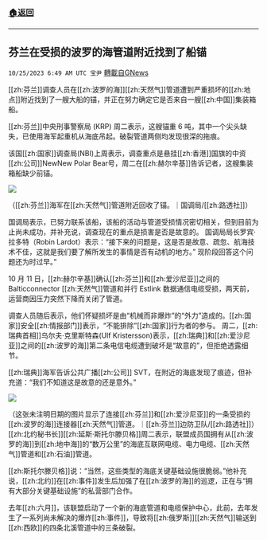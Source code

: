 ###  [:house:返回](README.md)
---


## 芬兰在受损的波罗的海管道附近找到了船锚
`10/25/2023 6:49 AM UTC 宝尹` [轉載自GNews](https://gnews.org/articles/1877781)

[[zh:芬兰]]调查人员在[[zh:波罗的海]][[zh:天然气]]管道遭到严重损坏的[[zh:地点]]附近找到了一艘大船的锚，并正在努力确定它是否来自一艘[[zh:中国]]集装箱船。

[[zh:芬兰]]中央刑事警察局 (KRP) 周二表示，这艘锚重 6 吨，其中一个尖头缺失，已使用海军起重机从海底吊起。破裂管道两侧均发现很深的拖痕。

该国[[zh:国家]]调查局(NBI)上周表示，调查重点是悬挂[[zh:香港]]国旗的中资[[zh:公司]]NewNew Polar Bear号，周二在[[zh:赫尔辛基]]告诉记者，这艘集装箱船缺少前锚。

![](https://i.imgur.com/qBUj4DA.jpg)

（[[zh:芬兰]]海军在[[zh:天然气]]管道附近回收了锚。｜国调局/[[zh:路透社]]）

国调局表示，已努力联系该船，该船的活动与管道受损情况密切相关，但到目前为止尚未成功，并补充说，调查现在的重点是损害是否是故意的。
国调局局长罗宾·拉多特（Robin Lardot）表示：“接下来的问题是，这是否是故意、疏忽、航海技术不佳，这就是我们要了解所发生的事情是否有动机的地方。” 现阶段回答这个问题还为时过早。”

10 月 11 日，[[zh:赫尔辛基]]确认[[zh:芬兰]]和[[zh:爱沙尼亚]]之间的 Balticconnector [[zh:天然气]]管道和并行 Estlink 数据通信电缆受损，两天前，运营商因压力突然下降而关闭了管道。

调查人员随后表示，他们怀疑损坏是由“机械而非爆炸”的“外力”造成的。[[zh:国家]]安全[[zh:情报部门]]表示，“不能排除”[[zh:国家]]行为者的参与。
周二，[[zh:瑞典首相]]乌尔夫·克里斯特森(Ulf Kristersson)表示，[[zh:瑞典]]和[[zh:爱沙尼亚]]之间的[[zh:波罗的海]]第二条电信电缆遭到破坏是“故意的”，但拒绝透露细节。

[[zh:瑞典]]海军告诉公共广播[[zh:公司]] SVT，在附近的海底发现了痕迹，但补充道：“我们不知道这是故意的还是意外。”

![](https://i.imgur.com/YRUU9Me.jpg)

（这张未注明日期的图片显示了连接[[zh:芬兰]]和[[zh:爱沙尼亚]]的一条受损的[[zh:波罗的海]]连接器[[zh:天然气]]管道。｜[[zh:芬兰]]边防卫队/[[zh:路透社]]）
[[zh:北约秘书长]][[zh:延斯·斯托尔滕贝格]]周二表示，联盟成员国拥有从[[zh:波罗的海]]到[[zh:地中海]]的“数万公里”的海底互联网电缆、电力电缆、[[zh:天然气]]管道和[[zh:石油]]管道。

[[zh:斯托尔滕贝格]]说：“当然，这些类型的海底关键基础设施很脆弱。”他补充说，[[zh:北约]]在[[zh:事件]]发生后加强了在[[zh:波罗的海]]的巡逻，正在与“拥有大部分关键基础设施”的私营部门合作。

去年[[zh:六月]]，该联盟启动了一个新的海底管道和电缆保护中心，此前，去年发生了一系列尚未解决的爆炸[[zh:事件]]，导致将[[zh:俄罗斯]][[zh:天然气]]输送到[[zh:西欧]]的四条北溪管道中的三条破裂。



